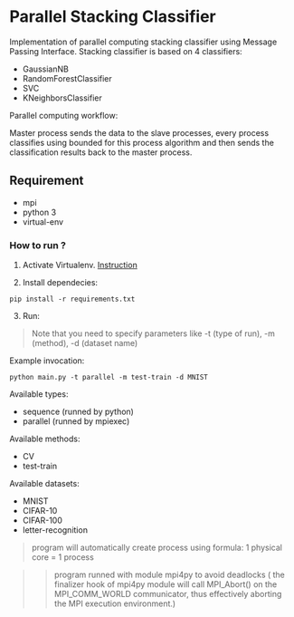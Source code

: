 # Parallel Stacking Classifier

Implementation of parallel computing stacking classifier using Message Passing Interface.
Stacking classifier is based on 4 classifiers:
- GaussianNB
- RandomForestClassifier
- SVC
- KNeighborsClassifier

Parallel computing workflow:

Master process sends the data to the slave processes, every process classifies using bounded for this process algorithm and then sends the classification results back to the master process.


## Requirement

- mpi 
- python 3
- virtual-env

### How to run ?

1) Activate Virtualenv. [Instruction](https://virtualenv.pypa.io/en/latest/userguide/)


2) Install dependecies:

```
pip install -r requirements.txt
```

3) Run:

> Note that you need to specify parameters like -t (type of run), -m (method), -d (dataset name)

Example invocation:
```
python main.py -t parallel -m test-train -d MNIST
```

Available types:
- sequence (runned by python)
- parallel (runned by mpiexec)

Available methods:
- CV
- test-train

Available datasets:
- MNIST
- CIFAR-10
- CIFAR-100
- letter-recognition

> program will automatically create process using formula: 1 physical core = 1 process

>> program runned with module mpi4py to avoid deadlocks ( the finalizer hook of mpi4py module will call MPI_Abort() on the MPI_COMM_WORLD communicator, thus effectively aborting the MPI execution environment.)